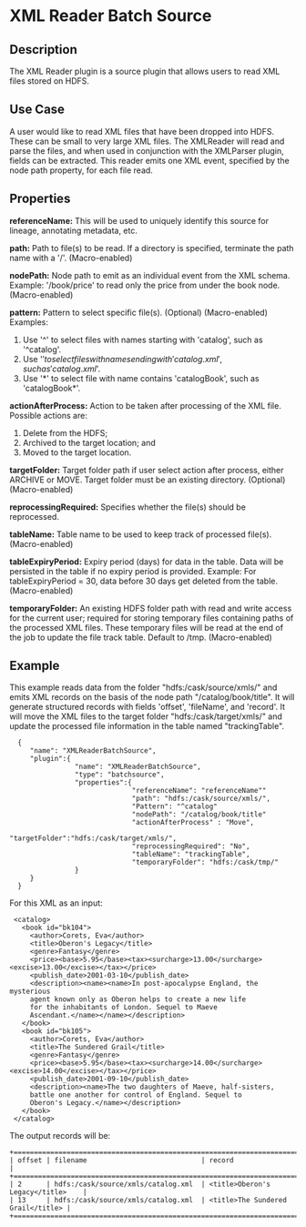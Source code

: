 # XML Reader Batch Source


Description
-----------
The XML Reader plugin is a source plugin that allows users to read XML files stored on HDFS.


Use Case
--------
A user would like to read XML files that have been dropped into HDFS.
These can be small to very large XML files. The XMLReader will read and parse the files,
and when used in conjunction with the XMLParser plugin, fields can be extracted.
This reader emits one XML event, specified by the node path property, for each file read.


Properties
----------
**referenceName:** This will be used to uniquely identify this source for lineage, annotating metadata, etc.

**path:** Path to file(s) to be read. If a directory is specified, terminate the path name with a '/'. (Macro-enabled)

**nodePath:** Node path to emit as an individual event from the XML schema.
Example: '/book/price' to read only the price from under the book node. (Macro-enabled)

**pattern:** Pattern to select specific file(s). (Optional) (Macro-enabled)
Examples:

1. Use '^' to select files with names starting with 'catalog', such as '^catalog'.
2. Use '$' to select files with names ending with 'catalog.xml', such as 'catalog.xml$'.
3. Use '\*' to select file with name contains 'catalogBook', such as 'catalogBook*'.

**actionAfterProcess:** Action to be taken after processing of the XML file.
Possible actions are:

1. Delete from the HDFS;
2. Archived to the target location; and
3. Moved to the target location.

**targetFolder:** Target folder path if user select action after process, either ARCHIVE or MOVE.
Target folder must be an existing directory. (Optional) (Macro-enabled)

**reprocessingRequired:** Specifies whether the file(s) should be reprocessed.

**tableName:** Table name to be used to keep track of processed file(s). (Macro-enabled)

**tableExpiryPeriod:** Expiry period (days) for data in the table. Data will be persisted in the table if no expiry
period is provided. Example: For tableExpiryPeriod = 30, data before 30 days get deleted from the table. (Macro-enabled)

**temporaryFolder:** An existing HDFS folder path with read and write access for the current user;
required for storing temporary files containing paths of the processed XML files.
These temporary files will be read at the end of the job to update the file track table.
Default to /tmp. (Macro-enabled)

Example
-------
This example reads data from the folder "hdfs:/cask/source/xmls/" and emits XML records on the basis of the node path
"/catalog/book/title". It will generate structured records with fields 'offset', 'fileName', and 'record'.
It will move the XML files to the target folder "hdfs:/cask/target/xmls/" and update the processed file information
in the table named "trackingTable".

      {
         "name": "XMLReaderBatchSource",
         "plugin":{
                    "name": "XMLReaderBatchSource",
                    "type": "batchsource",
                    "properties":{
                                  "referenceName": "referenceName""
                                  "path": "hdfs:/cask/source/xmls/",
                                  "Pattern": "^catalog"
                                  "nodePath": "/catalog/book/title"
                                  "actionAfterProcess" : "Move",
                                  "targetFolder":"hdfs:/cask/target/xmls/",
                                  "reprocessingRequired": "No",
                                  "tableName": "trackingTable",
                                  "temporaryFolder": "hdfs:/cask/tmp/"
                    }
         }
      }


 For this XML as an input:

     <catalog>
       <book id="bk104">
         <author>Corets, Eva</author>
         <title>Oberon's Legacy</title>
         <genre>Fantasy</genre>
         <price><base>5.95</base><tax><surcharge>13.00</surcharge><excise>13.00</excise></tax></price>
         <publish_date>2001-03-10</publish_date>
         <description><name><name>In post-apocalypse England, the mysterious
         agent known only as Oberon helps to create a new life
         for the inhabitants of London. Sequel to Maeve
         Ascendant.</name></name></description>
       </book>
       <book id="bk105">
         <author>Corets, Eva</author>
         <title>The Sundered Grail</title>
         <genre>Fantasy</genre>
         <price><base>5.95</base><tax><surcharge>14.00</surcharge><excise>14.00</excise></tax></price>
         <publish_date>2001-09-10</publish_date>
         <description><name>The two daughters of Maeve, half-sisters,
         battle one another for control of England. Sequel to
         Oberon's Legacy.</name></description>
       </book>
     </catalog>

 The output records will be:

    +==================================================================================+
    | offset | filename                            | record                            |
    +==================================================================================+
    | 2      | hdfs:/cask/source/xmls/catalog.xml  | <title>Oberon's Legacy</title>    |
    | 13     | hdfs:/cask/source/xmls/catalog.xml  | <title>The Sundered Grail</title> |
    +==================================================================================+

